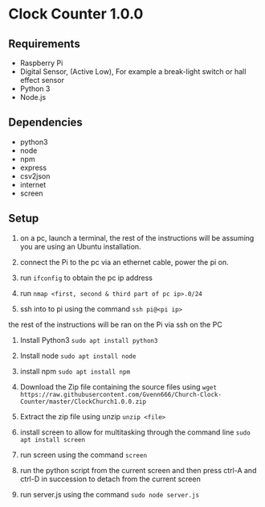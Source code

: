 # Clock Counter 1.0.0

## Requirements
- Raspberry Pi
- Digital Sensor, (Active Low), For example a break-light switch or hall effect sensor
- Python 3
- Node.js

## Dependencies
- python3
- node
- npm
- express
- csv2json
- internet
- screen

## Setup
1. on a pc, launch a terminal, the rest of the instructions will be assuming you are using an Ubuntu installation.

2. connect the Pi to the pc via an ethernet cable, power the pi on.

3. run `ifconfig` to obtain the pc ip address

4. run `nmap <first, second & third part of pc ip>.0/24`

5. ssh into to pi using the command `ssh pi@<pi ip>`

the rest of the instructions will be ran on the Pi via ssh on the PC

1. Install Python3 `sudo apt install python3`

2. Install node `sudo apt install node`

3. install npm `sudo apt install npm`

4. Download the Zip file containing the source files using `wget https://raw.githubusercontent.com/Gvenn666/Church-Clock-Counter/master/ClockChurch1.0.0.zip`

5. Extract the zip file using unzip `unzip <file>`

6. install screen to allow for multitasking through the command line 
`sudo apt install screen`

7. run screen using the command `screen`

8. run the python script from the current screen and then press ctrl-A and ctrl-D in succession to detach from the current screen

9. run server.js using the command `sudo node server.js`

